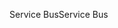 <span data-ttu-id="9d638-101">Service Bus</span><span class="sxs-lookup"><span data-stu-id="9d638-101">Service Bus</span></span>